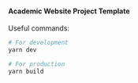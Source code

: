 #### Academic Website Project Template

Useful commands:
```bash
# For development
yarn dev

# For production
yarn build
```


